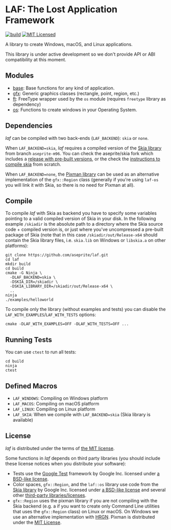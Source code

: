 # LAF: The Lost Application Framework

[![build](https://github.com/aseprite/laf/workflows/build/badge.svg)](https://github.com/aseprite/laf/actions?query=workflow%3Abuild)
[![MIT Licensed](https://img.shields.io/badge/license-MIT-blue.svg)](LICENSE.txt)

A library to create Windows, macOS, and Linux applications.

This library is under active development so we don't provide API or
ABI compatibility at this moment.

## Modules

* [base](base): Base functions for any kind of application.
* [gfx](gfx): Generic graphics classes (rectangle, point, region, etc.)
* [ft](ft): FreeType wrapper used by the `os` module (requires `freetype` library as dependency)
* [os](os): Functions to create windows in your Operating System.

## Dependencies

*laf* can be compiled with two back-ends (`LAF_BACKEND`): `skia` or `none`.

When `LAF_BACKEND=skia`, *laf* requires a compiled version of the [Skia library](https://skia.org/)
from branch `aseprite-m96`. You can check the aseprite/skia fork
which includes a [release with pre-built versions](https://github.com/aseprite/skia/releases), or
the check the [instructions to compile skia](https://github.com/aseprite/skia#readme) from scratch.

When `LAF_BACKEND=none`, the [Pixman library](http://www.pixman.org/)
can be used as an alternative implementation of the `gfx::Region` class (generally if
you're using `laf-os` you will link it with Skia, so there is no
need for Pixman at all).

## Compile

To compile *laf* with Skia as backend you have to specify some
variables pointing to a valid compiled version of Skia in your
disk. In the following example `/skiadir` is the absolute path to a
directory where the Skia source code + compiled version is, or just
where you've uncompressed a pre-built package of Skia (note that in
this case `/skiadir/out/Release-x64` should contain the Skia library
files, i.e. `skia.lib` on Windows or `libskia.a` on other platforms):

```
git clone https://github.com/aseprite/laf.git
cd laf
mkdir build
cd build
cmake -G Ninja \
  -DLAF_BACKEND=skia \
  -DSKIA_DIR=/skiadir \
  -DSKIA_LIBRARY_DIR=/skiadir/out/Release-x64 \
  ..
ninja
./examples/helloworld
```

To compile only the library (without examples and tests) you can
disable the `LAF_WITH_EXAMPLES`/`LAF_WITH_TESTS` options:

```
cmake -DLAF_WITH_EXAMPLES=OFF -DLAF_WITH_TESTS=OFF ...
```

## Running Tests

You can use `ctest` to run all tests:

```
cd build
ninja
ctest
```

## Defined Macros

* `LAF_WINDOWS`: Compiling on Windows platform
* `LAF_MACOS`: Compiling on macOS platform
* `LAF_LINUX`: Compiling on Linux platform
* `LAF_SKIA`: When we compile with `LAF_BACKEND=skia` (Skia library is available)

## License

*laf* is distributed under the terms of [the MIT license](LICENSE.txt).

Some functions in *laf* depends on third party libraries (you should
include these license notices when you distribute your software):

* Tests use the [Google Test](https://github.com/aseprite/googletest/tree/master/googletest)
  framework by Google Inc. licensed under
  [a BSD-like license](https://github.com/aseprite/googletest/blob/master/googletest/LICENSE).
* Color spaces, `gfx::Region`, and the `laf::os` library use code from
  the [Skia library](https://skia.org) by Google Inc. licensed under
  [a BSD-like license](https://github.com/aseprite/skia/blob/master/LICENSE)
  and several other [third-party libraries/licenses](https://github.com/aseprite/skia/tree/master/third_party).
* `gfx::Region` uses the pixman library if you are not compiling with
  the Skia backend (e.g. a if you want to create only Command Line
  utilities that uses the `gfx::Region` class) on Linux or macOS. On
  Windows we use an alternative implementation with [HRGN](https://learn.microsoft.com/en-us/windows/win32/gdi/regions).
  Pixman is distributed under the [MIT License](https://cgit.freedesktop.org/pixman/tree/COPYING).
